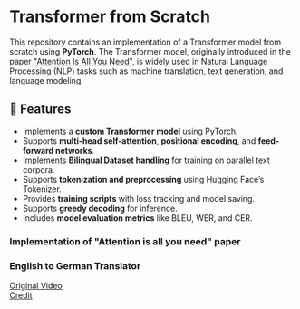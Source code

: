 # Transformer from Scratch

This repository contains an implementation of a Transformer model from scratch using **PyTorch**. The Transformer model, originally introduced in the paper ["Attention Is All You Need"](https://arxiv.org/abs/1706.03762), is widely used in Natural Language Processing (NLP) tasks such as machine translation, text generation, and language modeling.

## 📌 Features
- Implements a **custom Transformer model** using PyTorch.
- Supports **multi-head self-attention**, **positional encoding**, and **feed-forward networks**.
- Implements **Bilingual Dataset handling** for training on parallel text corpora.
- Supports **tokenization and preprocessing** using Hugging Face’s Tokenizer.
- Provides **training scripts** with loss tracking and model saving.
- Supports **greedy decoding** for inference.
- Includes **model evaluation metrics** like BLEU, WER, and CER.

### Implementation of "Attention is all you need" paper
### English to German Translator
[Original Video](https://www.youtube.com/watch?v=ISNdQcPhsts&t=177s)<br>
[Credit](https://www.youtube.com/@umarjamilai/videos)
